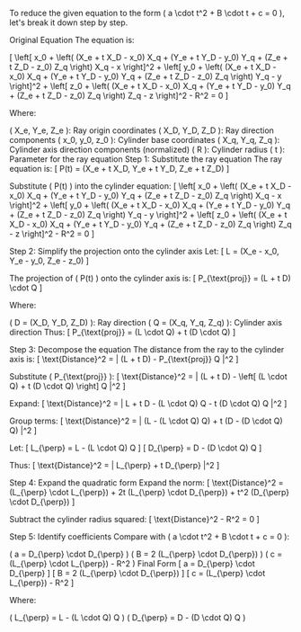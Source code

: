 To reduce the given equation to the form ( a \cdot t^2 + B \cdot t + c = 0 ), let's break it down step by step.

Original Equation
The equation is:

[ \left[ x_0 + \left( (X_e + t X_D - x_0) X_q + (Y_e + t Y_D - y_0) Y_q + (Z_e + t Z_D - z_0) Z_q \right) X_q - x \right]^2 + \left[ y_0 + \left( (X_e + t X_D - x_0) X_q + (Y_e + t Y_D - y_0) Y_q + (Z_e + t Z_D - z_0) Z_q \right) Y_q - y \right]^2 + \left[ z_0 + \left( (X_e + t X_D - x_0) X_q + (Y_e + t Y_D - y_0) Y_q + (Z_e + t Z_D - z_0) Z_q \right) Z_q - z \right]^2 - R^2 = 0 ]

Where:

( X_e, Y_e, Z_e ): Ray origin coordinates
( X_D, Y_D, Z_D ): Ray direction components
( x_0, y_0, z_0 ): Cylinder base coordinates
( X_q, Y_q, Z_q ): Cylinder axis direction components (normalized)
( R ): Cylinder radius
( t ): Parameter for the ray equation
Step 1: Substitute the ray equation
The ray equation is: [ P(t) = (X_e + t X_D, Y_e + t Y_D, Z_e + t Z_D) ]

Substitute ( P(t) ) into the cylinder equation: [ \left[ x_0 + \left( (X_e + t X_D - x_0) X_q + (Y_e + t Y_D - y_0) Y_q + (Z_e + t Z_D - z_0) Z_q \right) X_q - x \right]^2 + \left[ y_0 + \left( (X_e + t X_D - x_0) X_q + (Y_e + t Y_D - y_0) Y_q + (Z_e + t Z_D - z_0) Z_q \right) Y_q - y \right]^2 + \left[ z_0 + \left( (X_e + t X_D - x_0) X_q + (Y_e + t Y_D - y_0) Y_q + (Z_e + t Z_D - z_0) Z_q \right) Z_q - z \right]^2 - R^2 = 0 ]

Step 2: Simplify the projection onto the cylinder axis
Let: [ L = (X_e - x_0, Y_e - y_0, Z_e - z_0) ]

The projection of ( P(t) ) onto the cylinder axis is: [ P_{\text{proj}} = (L + t D) \cdot Q ]

Where:

( D = (X_D, Y_D, Z_D) ): Ray direction
( Q = (X_q, Y_q, Z_q) ): Cylinder axis direction
Thus: [ P_{\text{proj}} = (L \cdot Q) + t (D \cdot Q) ]

Step 3: Decompose the equation
The distance from the ray to the cylinder axis is: [ \text{Distance}^2 = | (L + t D) - P_{\text{proj}} Q |^2 ]

Substitute ( P_{\text{proj}} ): [ \text{Distance}^2 = | (L + t D) - \left[ (L \cdot Q) + t (D \cdot Q) \right] Q |^2 ]

Expand: [ \text{Distance}^2 = | L + t D - (L \cdot Q) Q - t (D \cdot Q) Q |^2 ]

Group terms: [ \text{Distance}^2 = | (L - (L \cdot Q) Q) + t (D - (D \cdot Q) Q) |^2 ]

Let: [ L_{\perp} = L - (L \cdot Q) Q ] [ D_{\perp} = D - (D \cdot Q) Q ]

Thus: [ \text{Distance}^2 = | L_{\perp} + t D_{\perp} |^2 ]

Step 4: Expand the quadratic form
Expand the norm: [ \text{Distance}^2 = (L_{\perp} \cdot L_{\perp}) + 2t (L_{\perp} \cdot D_{\perp}) + t^2 (D_{\perp} \cdot D_{\perp}) ]

Subtract the cylinder radius squared: [ \text{Distance}^2 - R^2 = 0 ]

Step 5: Identify coefficients
Compare with ( a \cdot t^2 + B \cdot t + c = 0 ):

( a = D_{\perp} \cdot D_{\perp} )
( B = 2 (L_{\perp} \cdot D_{\perp}) )
( c = (L_{\perp} \cdot L_{\perp}) - R^2 )
Final Form
[ a = D_{\perp} \cdot D_{\perp} ] [ B = 2 (L_{\perp} \cdot D_{\perp}) ] [ c = (L_{\perp} \cdot L_{\perp}) - R^2 ]

Where:

( L_{\perp} = L - (L \cdot Q) Q )
( D_{\perp} = D - (D \cdot Q) Q )